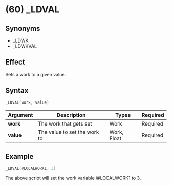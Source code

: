 # (60) _LDVAL

## Synonyms

- _LDWK
- _LDWKVAL

## Effect

Sets a work to a given value.

## Syntax

```c
_LDVAL(work, value)
```

| Argument | Description | Types | Required |
| - | - | - | - |
| **work** | The work that gets set | Work | Required |
| **value** | The value to set the work to | Work, Float | Required |

## Example

```c
_LDVAL(@LOCALWORK1, 3)
```

The above script will set the work variable @LOCALWORK1 to 3.
